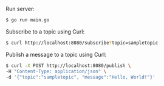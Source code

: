 Run server:

```bash
$ go run main.go
```

Subscribe to a topic using Curl:

```bash
$ curl http://localhost:8080/subscribe?topic=sampletopic
```

Publish a message to a topic using Curl:

```bash
$ curl -X POST http://localhost:8080/publish \
-H "Content-Type: application/json" \
-d '{"topic":"sampletopic", "message":"Hello, World!"}'
```